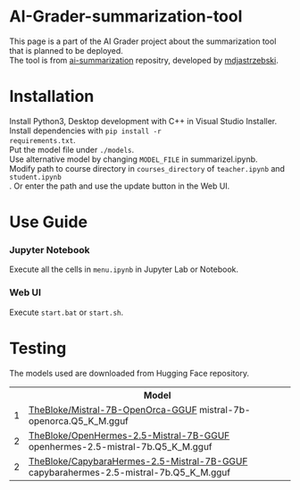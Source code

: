 # AI-Grader-summarization-tool
This page is a part of the AI Grader project about the summarization tool that is planned to be deployed.<br>
The tool is from <a href="https://github.com/callstack/ai-summarization">ai-summarization</a> repositry, developed by <a href="https://github.com/mdjastrzebski">mdjastrzebski</a>.

# Installation
Install Python3, Desktop development with C++ in Visual Studio Installer.<br>
Install dependencies with <code>pip install -r requirements.txt</code>.<br>
Put the model file under <code>./models</code>.<br>
Use alternative model by changing <code>MODEL_FILE</code> in summarizel.ipynb.<br>
Modify path to course directory in <code>courses_directory</code> of <code>teacher.ipynb</code> and <code>student.ipynb</code><br>.
Or enter the path and use the update button in the Web UI.

# Use Guide
<h3>Jupyter Notebook</h3>
Execute all the cells in <code>menu.ipynb</code> in Jupyter Lab or Notebook.<br>
<h3>Web UI</h3>
Execute <code>start.bat</code> or <code>start.sh</code>.

# Testing
The models used are downloaded from Hugging Face repository.
<br>
<table>
  <tr><th></th><th>Model</th></tr>
  <tr><td>1</td><td><a href="https://huggingface.co/TheBloke/Mistral-7B-OpenOrca-GGUF/tree/main" rel="nofollow">TheBloke/Mistral-7B-OpenOrca-GGUF</a> mistral-7b-openorca.Q5_K_M.gguf</td></tr>
  <tr><td>2</td><td><a href="https://huggingface.co/TheBloke/OpenHermes-2.5-Mistral-7B-GGUF/tree/main" rel="nofollow">TheBloke/OpenHermes-2.5-Mistral-7B-GGUF</a> openhermes-2.5-mistral-7b.Q5_K_M.gguf</td></tr>
  <tr><td>2</td><td><a href="https://huggingface.co/TheBloke/CapybaraHermes-2.5-Mistral-7B-GGUF/tree/main" rel="nofollow">TheBloke/CapybaraHermes-2.5-Mistral-7B-GGUF</a> capybarahermes-2.5-mistral-7b.Q5_K_M.gguf</td></tr>
</table>
